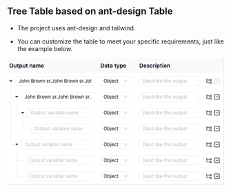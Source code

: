 ## Tree Table based on ant-design Table 

* The project uses ant-design and tailwind.

* You can customize the table to meet your specific requirements, just like the example below.

![alt text](image.png)


